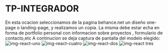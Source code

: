 # TP-INTEGRADOR
En esta ocacion seleccionamos de la pagina behance.net un diseño one-page o landing-page, y realizamos un copia.
La misma debe estar echa en forma de portfolio personal con informacion sobre proyectos , formulario de contacto,etc
A continucion se deja captura de pantalla del modelo elegido:
![img-react-uno](https://user-images.githubusercontent.com/117692425/221476423-ce970b5b-9036-4c98-b8b8-9efb1163d32b.png)
![img-react-cuatro](https://user-images.githubusercontent.com/117692425/221475381-71cad67c-52d6-4d99-b612-6009dd7c8d9b.png)
![img-react-dos](https://user-images.githubusercontent.com/117692425/221475396-dfc6caf4-208a-4cff-b0bf-cb5e8a6609b1.png)
![img-react tres](https://user-images.githubusercontent.com/117692425/221476014-4cb56522-981c-4e0b-a662-cbfe2ac8bff5.png)
